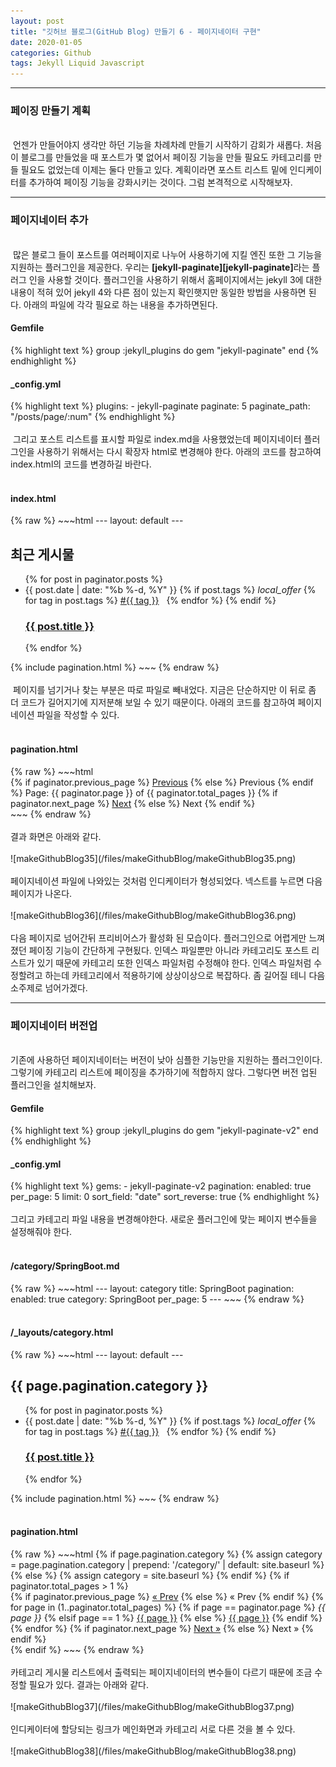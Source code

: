 ```yaml
---
layout: post
title: "깃허브 블로그(GitHub Blog) 만들기 6 - 페이지네이터 구현"
date: 2020-01-05
categories: Github
tags: Jekyll Liquid Javascript
---
```

<div style="display:none;">
페이징 만들기
</div>
<hr class="divider">
<h3>페이징 만들기 계획</h3>
<br>
&nbsp;언젠가 만들어야지 생각만 하던 기능을 차례차례 만들기 시작하기 감회가 새롭다. 처음 이 블로그를 만들었을 때 포스트가 몇 없어서 페이징 기능을 만들 필요도 카테고리를 만들 필요도 없었는데 이제는 둘다 만들고 있다. 계획이라면 포스트 리스트 밑에 인디케이터를 추가하여 페이징 기능을 강화시키는 것이다. 그럼 본격적으로 시작해보자.
<hr class="divider">
<h3>페이지네이터 추가</h3>
<br>
&nbsp;많은 블로그 들이 포스트를 여러페이지로 나누어 사용하기에 지킬 엔진 또한 그 기능을 지원하는 플러그인을 제공한다. 우리는 <b>[jekyll-paginate][jekyll-paginate]</b>라는 플러그 인을 사용할 것이다. 플러그인을 사용하기 위해서 홈페이지에서는 jekyll 3에 대한 내용이 적혀 있어 jekyll 4와 다른 점이 있는지 확인햇지만 동일한 방법을 사용하면 된다. 아래의 파일에 각각 필요로 하는 내용을 추가하면된다.
<h4>Gemfile</h4>
{% highlight text %}
group :jekyll_plugins do
  gem "jekyll-paginate"
end
{% endhighlight %}
<h4>_config.yml</h4>
{% highlight text %}
plugins:
  - jekyll-paginate
paginate: 5
paginate_path: "/posts/page/:num"
{% endhighlight %}
<br><br>
&nbsp;그리고 포스트 리스트를 표시할 파일로 index.md을 사용했었는데 페이지네이터 플러그인을 사용하기 위해서는 다시 확장자 html로 변경해야 한다. 아래의 코드를 참고하여 index.html의 코드를 변경하길 바란다.
<br><br>
<h4>index.html</h4>
{% raw %}
~~~html
---
layout: default
---
<div class="home">
	<h2 class="post-list-heading">최근 게시물</h2>
	<ul class="post-list">
		{% for post in paginator.posts %}
		<li>
			<span class="post-meta">{{ post.date | date: "%b %-d, %Y" }}
			{% if post.tags %} 
			<i class="material-icons svg-icon">local_offer</i>
			{% for tag in post.tags %}
			<a class="label" href="{{ '/tags' | prepend: site.baseurl }}">#{{ tag }}</a> &nbsp; 
			{% endfor %} 
			{% endif %}
			</span>
			<h3>
				<a class="post-link" href="{{ post.url | prepend: site.baseurl }}"
					>{{ post.title }}</a
				>
			</h3>
		</li>
		{% endfor %}
	</ul>
</div>
{% include pagination.html %}				
~~~
{% endraw %}
<br><br>
&nbsp;페이지를 넘기거나 찾는 부분은 따로 파일로 빼내었다. 지금은 단순하지만 이 뒤로 좀 더 코드가 길어지기에 지저분해 보일 수 있기 때문이다. 아래의 코드를 참고하여 페이지네이션 파일을 작성할 수 있다.
<br><br>
<h4>pagination.html</h4>
{% raw %}
~~~html
<!-- Pagination links -->
<div class="pagination">
  {% if paginator.previous_page %}
    <a href="{{ paginator.previous_page_path }}" class="previous">Previous</a>
  {% else %}
    <span class="previous">Previous</span>
  {% endif %}
  <span class="page_number ">Page: {{ paginator.page }} of {{ paginator.total_pages }}</span>
  {% if paginator.next_page %}
    <a href="{{ paginator.next_page_path }}" class="next">Next</a>
  {% else %}
    <span class="next ">Next</span>
  {% endif %}
</div>		
~~~
{% endraw %}
<br><br>
결과 화면은 아래와 같다.
<br><br>
![makeGithubBlog35](/files/makeGithubBlog/makeGithubBlog35.png)
<br><br>
페이지네이션 파일에 나와있는 것처럼 인디케이터가 형성되었다. 넥스트를 누르면 다음 페이지가 나온다.
<br><br>
![makeGithubBlog36](/files/makeGithubBlog/makeGithubBlog36.png)
<br><br>
다음 페이지로 넘어간뒤 프리비어스가 활성화 된 모습이다. 플러그인으로 어렵게만 느껴졌던 페이징 기능이 간단하게 구현됬다. 인덱스 파일뿐만 아니라 카테고리도 포스트 리스트가 있기 때문에 카테고리 또한 인덱스 파일처럼 수정해야 한다. 인덱스 파일처럼 수정할려고 하는데 카테고리에서 적용하기에 상상이상으로 복잡하다. 좀 길어질 테니 다음 소주제로 넘어가겠다.
<hr class="divider">
<h3>페이지네이터 버전업</h3>
<br>
기존에 사용하던 페이지네이터는 버전이 낮아 심플한 기능만을 지원하는 플러그인이다. 그렇기에 카테고리 리스트에 페이징을 추가하기에 적합하지 않다. 그렇다면 버전 업된 플러그인을 설치해보자.
<h4>Gemfile</h4>
{% highlight text %}
group :jekyll_plugins do
  gem "jekyll-paginate-v2"
end
{% endhighlight %}
<h4>_config.yml</h4>
{% highlight text %}
gems:
    - jekyll-paginate-v2
pagination:
    enabled: true
    per_page: 5
    limit: 0
    sort_field: "date"
    sort_reverse: true
{% endhighlight %}
<br><br>
그리고 카테고리 파일 내용을 변경해야한다. 새로운 플러그인에 맞는 페이지 변수들을 설정해줘야 한다.
<br><br>
<h4>/category/SpringBoot.md</h4>
{% raw %}
~~~html
---
layout: category
title: SpringBoot
pagination:
    enabled: true
    category: SpringBoot
    per_page: 5
---	
~~~
{% endraw %}
<br><br>
<h4>/_layouts/category.html</h4>
{% raw %}
~~~html
---
layout: default
---
<div class="home">
	<h2 class="post-list-heading">{{ page.pagination.category }}</h2>
	<ul class="post-list">
{% for post in paginator.posts %}
    <li>
			<span class="post-meta">{{ post.date | date: "%b %-d, %Y" }}
			{% if post.tags %} 
			<i class="material-icons svg-icon">local_offer</i>
			{% for tag in post.tags %}
			<a class="label" href="{{ '/tags' | prepend: site.baseurl }}">#{{ tag }}</a> &nbsp;  
			{% endfor %} 
			{% endif %}</span>
			<h3>
				<a class="post-link" href="{{ post.url | prepend: site.baseurl }}"
					>{{ post.title }}</a
				>
			</h3>
		</li>
{% endfor %}
	</ul>
</div>
{% include pagination.html %}
~~~
{% endraw %}
<br><br>
<h4>pagination.html</h4>
{% raw %}
~~~html
<!-- Pagination links -->
{% if page.pagination.category %}
{% assign category = page.pagination.category | prepend: '/category/' | default: site.baseurl %}
{% else %}
{% assign category = site.baseurl %}
  {% endif %}
{% if paginator.total_pages > 1 %}
<div class="pagination">
  {% if paginator.previous_page %}
    <a href="{{ paginator.previous_page_path | prepend: site.baseurl | replace: '//', '/' }}">&laquo; Prev</a>
  {% else %}
    <span>&laquo; Prev</span>
  {% endif %}
  {% for page in (1..paginator.total_pages) %}
    {% if page == paginator.page %}
      <em>{{ page }}</em>
    {% elsif page == 1 %}
      <a href="{{ paginator.previous_page_path | prepend: site.baseurl | replace: '//', '/' }}">{{ page }}</a>
    {% else %}
      <a href="{{ site.paginate_path | prepend: category | replace: '//', '/' | replace: ':num', page }}">{{ page }}</a>
    {% endif %}
  {% endfor %}
  {% if paginator.next_page %}
    <a href="{{ paginator.next_page_path | prepend: site.baseurl | replace: '//', '/' }}">Next &raquo;</a>
  {% else %}
    <span>Next &raquo;</span>
  {% endif %}
</div>
{% endif %}
~~~
{% endraw %}
<br><br>
카테고리 게시물 리스트에서 출력되는 페이지네이터의 변수들이 다르기 때문에 조금 수정할 필요가 있다. 결과는 아래와 같다.
<br><br>
![makeGithubBlog37](/files/makeGithubBlog/makeGithubBlog37.png)
<br><br>
인디케이터에 할당되는 링크가 메인화면과 카테고리 서로 다른 것을 볼 수 있다.
<br><br>
![makeGithubBlog38](/files/makeGithubBlog/makeGithubBlog38.png)
<br><br>


[jekyll-paginate]: https://jekyllrb-ko.github.io/docs/pagination/